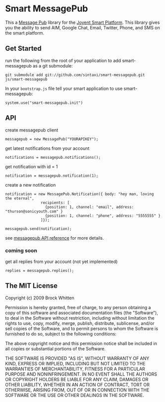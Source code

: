 Smart MessagePub
=============================================================
This a [Message Pub](http://messagepub.com) library for the 
[Joyent Smart Platform](http://smart.joyent.com/). This library gives
you the ability to send AIM, Google Chat, Email, Twitter, Phone, 
and SMS on the smart platform.

Get Started
-------------------------------------------------------------
run the following from the root of your application to add
smart-messagepub as a git submodule:

    git submodule add git://github.com/sintaxi/smart-messagepub.git js/smart-messagepub
    
In your `bootstrap.js` file tell your smart application to use smart-messagepub:

    system.use("smart-messagepub.init")

API
-------------------------------------------------------------

create messagepub client

    messagepub = new MessagePub("YOURAPIKEY");
    
get latest notifications from your account

    notifications = messagepub.notifications();
    
get notification with id = 1

    notification = messagepub.notification(1);
    
create a new notification

    notification = new MessagePub.Notification({ body: "hey man, loving the eternal", 
                    recipients: [
                      {position: 1, channel: "email", address: "thurson@sonicyouth.com" }
                      {position: 1, channel: "phone", address: "5555555" }
                    ]});
    
    messagepub.send(notification);
    
see [messagepub API reference](http://messagepub.com/documentation/api) for more details.
        
### coming soon

get all replies from your account (not yet implemented)

    replies = messagepub.replies();


The MIT License
-------------------------------------------------------------
Copyright (c) 2009 Brock Whitten

Permission is hereby granted, free of charge, to any person obtaining a copy
of this software and associated documentation files (the "Software"), to deal
in the Software without restriction, including without limitation the rights
to use, copy, modify, merge, publish, distribute, sublicense, and/or sell
copies of the Software, and to permit persons to whom the Software is
furnished to do so, subject to the following conditions:

The above copyright notice and this permission notice shall be included in
all copies or substantial portions of the Software.

THE SOFTWARE IS PROVIDED "AS IS", WITHOUT WARRANTY OF ANY KIND, EXPRESS OR
IMPLIED, INCLUDING BUT NOT LIMITED TO THE WARRANTIES OF MERCHANTABILITY,
FITNESS FOR A PARTICULAR PURPOSE AND NONINFRINGEMENT. IN NO EVENT SHALL THE
AUTHORS OR COPYRIGHT HOLDERS BE LIABLE FOR ANY CLAIM, DAMAGES OR OTHER
LIABILITY, WHETHER IN AN ACTION OF CONTRACT, TORT OR OTHERWISE, ARISING FROM,
OUT OF OR IN CONNECTION WITH THE SOFTWARE OR THE USE OR OTHER DEALINGS IN
THE SOFTWARE.